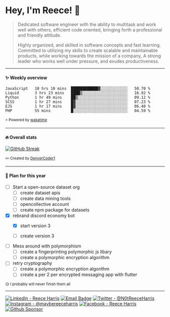 
# Hey, I'm Reece! 👋
> <p>Dedicated software engineer with the ability to multitask and work well with others, efficient code oriented, bringing forth a professional and friendly attitude.</p>
> <p>Highly organized, and skilled in software concepts and fast learning. Committed to utilizing my skills to create scalable and maintainable products, while working towards the mission of a company, A strong leader who works well under pressure, and exudes productiveness.</p>

---

#### ✨ Weekly overview
<!--START_SECTION:waka-->

```text
JavaScript   10 hrs 10 mins  ████████████▓░░░░░░░░░░░░   50.70 %
Liquid       3 hrs 23 mins   ████▒░░░░░░░░░░░░░░░░░░░░   16.92 %
Python       1 hr 49 mins    ██▒░░░░░░░░░░░░░░░░░░░░░░   09.12 %
SCSS         1 hr 27 mins    █▓░░░░░░░░░░░░░░░░░░░░░░░   07.23 %
EJS          1 hr 17 mins    █▓░░░░░░░░░░░░░░░░░░░░░░░   06.40 %
PHP          55 mins         █░░░░░░░░░░░░░░░░░░░░░░░░   04.59 %
```

<!--END_SECTION:waka-->
<sub>⚡ Powered by [wakatime](https://wakatime.com/)</sub>

---

#### 🔥 Overall stats

[![GitHub Streak](https://github-readme-streak-stats.herokuapp.com?user=NotReeceHarris&hide_border=true&background=FFFFFF)](https://git.io/streak-stats)

<sub>✏️ Created by [DenverCoder1](https://github.com/DenverCoder1/github-readme-streak-stats)</sub>

---

#### 📝 Plan for this year

- [ ] Start a open-source dataset org
  - [ ] create dataset apis
  - [ ] create data mining tools
  - [ ] opencollective account
  - [ ] create npm package for datasets
  
- [x] rebrand discord economy bot
  - [x] start version 3
  - [ ] create version 3 
  
  
- [ ] Mess around with polymorphism
  - [ ] create a fingerprinting polymorphic js libary
  - [ ] create a polymorphic encryption algorithm

- [ ] retry cryptography
  - [ ] create a polymorphic encryption algorithm
  - [ ] create a per 2 per encrypted messaging app with flutter

<sub>😥 I probably will never finish them all</sub>

---

[![LinkedIn - Reece Harris](https://img.shields.io/badge/LinkedIn-0077B5?style=for-the-badge&logo=linkedin&logoColor=white)](https://www.linkedin.com/in/notreeceharris)
[![Email Badge](https://img.shields.io/badge/Email-D14836?style=for-the-badge&logoColor=white)](mailto:reeceharris@email.com)
[![Twitter - @N0tReeceHarris](https://img.shields.io/badge/Twitter-1DA1F2?style=for-the-badge&logo=twitter&logoColor=white)](https://twitter.com/N0tReeceHarris)
[![Instagram - @maybereeceharris](https://img.shields.io/badge/Instagram-E4405F?style=for-the-badge&logo=instagram&logoColor=white )](https://www.instagram.com/maybereeceharris)
[![Facebook - Reece Harris](https://img.shields.io/badge/Facebook-1877F2?style=for-the-badge&logo=facebook&logoColor=white)](https://www.facebook.com/reece.harris.754)
[![Github Sponsor](https://img.shields.io/badge/Sponsor-ca5d9e?style=for-the-badge&logo=github&logoColor=white)](https://github.com/sponsors/NotReeceHarris)
